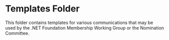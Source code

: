 # Templates Folder

This folder contains templates for various communications that may be used by the .NET Foundation Membership Working Group or the Nomination Committee.